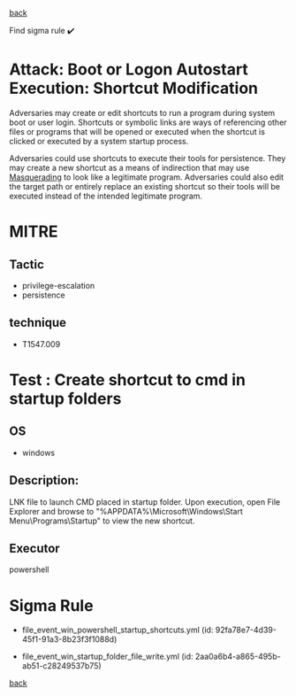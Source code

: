
[back](../index.md)

Find sigma rule :heavy_check_mark: 

# Attack: Boot or Logon Autostart Execution: Shortcut Modification 

Adversaries may create or edit shortcuts to run a program during system boot or user login. Shortcuts or symbolic links are ways of referencing other files or programs that will be opened or executed when the shortcut is clicked or executed by a system startup process.

Adversaries could use shortcuts to execute their tools for persistence. They may create a new shortcut as a means of indirection that may use [Masquerading](https://attack.mitre.org/techniques/T1036) to look like a legitimate program. Adversaries could also edit the target path or entirely replace an existing shortcut so their tools will be executed instead of the intended legitimate program.

# MITRE
## Tactic
  - privilege-escalation
  - persistence


## technique
  - T1547.009


# Test : Create shortcut to cmd in startup folders
## OS
  - windows


## Description:
LNK file to launch CMD placed in startup folder. Upon execution, open File Explorer and browse to "%APPDATA%\Microsoft\Windows\Start Menu\Programs\Startup\"
to view the new shortcut.


## Executor
powershell

# Sigma Rule
 - file_event_win_powershell_startup_shortcuts.yml (id: 92fa78e7-4d39-45f1-91a3-8b23f3f1088d)

 - file_event_win_startup_folder_file_write.yml (id: 2aa0a6b4-a865-495b-ab51-c28249537b75)



[back](../index.md)
